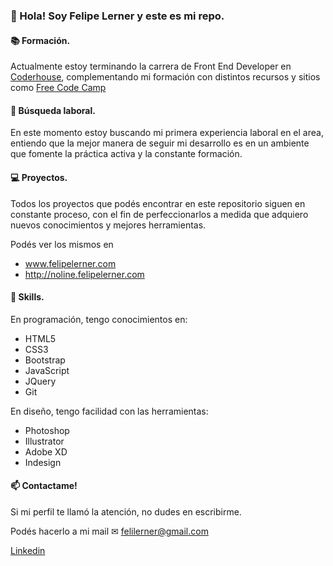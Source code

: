 ### 👋 Hola! Soy Felipe Lerner y este es mi repo.

#### 📚 Formación.

Actualmente estoy terminando la carrera de Front End Developer en [Coderhouse](https://www.coderhouse.com/), complementando mi formación con distintos recursos y sitios como [Free Code Camp](https://www.freecodecamp.org/) 

#### 👀 Búsqueda laboral.

En este momento estoy buscando mi primera experiencia laboral en el area, entiendo que la mejor manera de seguir mi desarrollo es en un ambiente que fomente la práctica activa y la constante formación.

#### 💻 Proyectos.

Todos los proyectos que podés encontrar en este repositorio siguen en constante proceso, con el fin de perfeccionarlos a medida que adquiero nuevos conocimientos y mejores herramientas.

Podés ver los mismos en 
* www.felipelerner.com
* http://noline.felipelerner.com


#### 🧠 Skills.

En programación, tengo conocimientos en:
* HTML5
* CSS3
* Bootstrap
* JavaScript
* JQuery
* Git

En diseño, tengo facilidad con las herramientas:
* Photoshop
* Illustrator
* Adobe XD
* Indesign

#### 📫 Contactame!

Si mi perfil te llamó la atención, no dudes en escribirme. 

Podés hacerlo a mi mail ✉ felilerner@gmail.com

[Linkedin](https://www.linkedin.com/in/felipelerner/)

